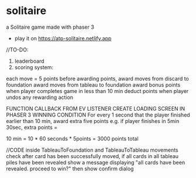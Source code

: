 # solitaire
a Solitaire game made with phaser 3
* play it on https://atp-solitaire.netlify.app
  
//TO-DO:
1. leaderboard
7. scoring system:

each move = 5 points
before awarding points,
award moves from discard to foundation
award moves from tableau to foundation
award bonus points when player completes game in less than 10 min
deduct points when player undos any rewarding action




FUNCTION CALLBACK FROM EV LISTENER
CREATE LOADING SCREEN IN PHASER 3
WINNING CONDITION
For every 1 second that the player finished earlier than 10 min, award extra five points
e.g. if player finishes in 5min 30sec, extra points = 

10 min = 10 * 60 seconds * 5points = 3000 points total

//CODE 
inside TableauToFoundation and TableauToTableau movements
check after card has been successfully moved, if
all cards in all tableau piles have been revealed
show a message displaying "all cards have been revealed. proceed to win?"
then show confirm dialog